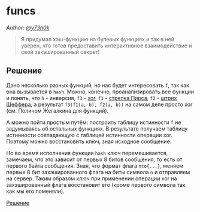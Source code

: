 # funcs

_Author: [@y73n0k](https://github.com/y73n0k)_

> Я придумал хэш-функцию на булевых функциях и так в ней уверен, что готов предоставить интерактивное взаимодействие и свой захэшированный секрет!

## Решение

Дано несколько разных функций, но нас будет интересовать `f`, так как она вызывается в `hash`. Можно, конечно, проанализировать все функции и понять, что `h` - инверсия, `f3` - [xor](https://ru.wikipedia.org/wiki/%D0%98%D1%81%D0%BA%D0%BB%D1%8E%D1%87%D0%B0%D1%8E%D1%89%D0%B5%D0%B5_%C2%AB%D0%B8%D0%BB%D0%B8%C2%BB), `f1` - [стрелка Пирса](https://ru.wikipedia.org/wiki/%D0%A1%D1%82%D1%80%D0%B5%D0%BB%D0%BA%D0%B0_%D0%9F%D0%B8%D1%80%D1%81%D0%B0), `f2` - [штрих Шеффера](https://ru.wikipedia.org/wiki/%D0%A8%D1%82%D1%80%D0%B8%D1%85_%D0%A8%D0%B5%D1%84%D1%84%D0%B5%D1%80%D0%B0), а результат `f3(f1(a, b), f2(a, b))` на самом деле просто xor (см. Полином Жегалкина для функций).

А можно пойти простым путём: построить таблицу истинности `f` не задумываясь об остальных функциях. В результате получаем таблицу истинности совпадающую с таблицей истинности операции xor.
Поэтому можно восстановить ключ, зная исходное сообщение. 

Но во время исполнения функции `hash` ключ перемешивается, замечаем, что это зависит от первых 8 битов сообщения, то есть от первого байта сообщения. Зная, что формат флага `nto{...}`, меняем первые 8 бит захэшированного флага на биты символа `n` и отправляем на сервер. Таким образом ключ при применении операции xor на захэшированный флага восстановит его (кроме первого символа так как мы его поменяли).

[Решение](./writeup/solution.py)
